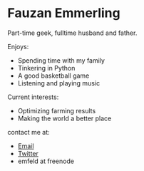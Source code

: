 # Fauzan Emmerling

Part-time geek, fulltime husband and father.

Enjoys:

* Spending time with my family
* Tinkering in Python
* A good basketball game
* Listening and playing music

Current interests:

* Optimizing farming results
* Making the world a better place

contact me at:

* [Email](mailto:erich@emfeld.com)
* [Twitter](https://twitter.com/femmmerling)
* emfeld at freenode
